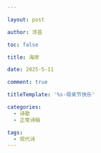 ```yaml
---

layout: post

author: 浮芸

toc: false

title: 海岸

date: 2025-5-11

comment: true

titleTemplate: '%s-母亲节快乐'

categories: 
  - 诗歌
  - 正常诗稿

tags:
  - 现代诗
---
```


